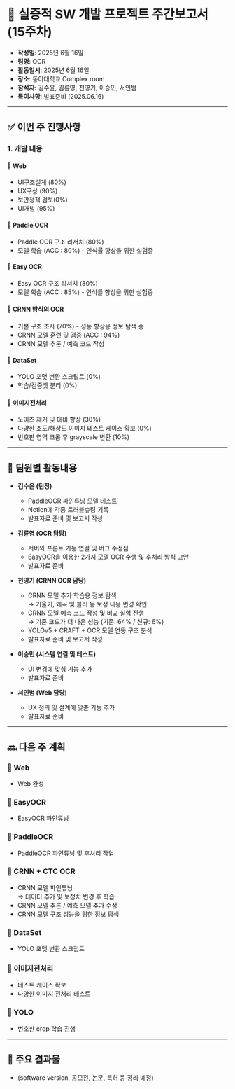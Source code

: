 # 📝 실증적 SW 개발 프로젝트 주간보고서 (15주차)

- **작성일**: 2025년 6월 16일  
- **팀명**: OCR  
- **활동일시**: 2025년 6월 16일  
- **장소**: 동아대학교 Complex room  
- **참석자**: 김수윤, 김륜영, 천영기, 이승민, 서인범  
- **특이사항**: 발표준비 (2025.06.16)  

---

## ✅ 이번 주 진행사항

### 1. 개발 내용

#### 🔹 Web
- UI구조설계 (80%)  
- UX구상 (90%)  
- 보안정책 검토(0%)  
- UI개발 (95%)  

#### 🔹 Paddle OCR
- Paddle OCR 구조 리서치 (80%)  
- 모델 학습 (ACC : 80%) - 인식률 향상을 위한 실험중  

#### 🔹 Easy OCR
- Easy OCR 구조 리서치 (80%)  
- 모델 학습 (ACC : 85%) - 인식률 향상을 위한 실험중  

#### 🔹 CRNN 방식의 OCR
- 기본 구조 조사 (70%) - 성능 향상용 정보 탐색 중  
- CRNN 모델 훈련 및 검증 (ACC : 94%)  
- CRNN 모델 추론 / 예측 코드 작성  

#### 🔹 DataSet
- YOLO 포맷 변환 스크립트 (0%)  
- 학습/검증셋 분리 (0%)  

#### 🔹 이미지전처리
- 노이즈 제거 및 대비 향상 (30%)  
- 다양한 조도/해상도 이미지 테스트 케이스 확보 (0%)  
- 번호판 영역 크롭 후 grayscale 변환 (10%)  

---

## 👥 팀원별 활동내용

- **김수윤 (팀장)**  
  - PaddleOCR 파인튜닝 모델 테스트  
  - Notion에 각종 트러블슈팅 기록  
  - 발표자료 준비 및 보고서 작성  

- **김륜영 (OCR 담당)**  
  - 서버와 프론트 기능 연결 및 버그 수정점  
  - EasyOCR을 이용한 2가지 모델 OCR 수행 및 후처리 방식 고안  
  - 발표자료 준비  

- **천영기 (CRNN OCR 담당)**  
  - CRNN 모델 추가 학습용 정보 탐색  
    → 기울기, 왜곡 및 블러 등 보정 내용 변경 확인  
  - CRNN 모델 예측 코드 작성 및 비교 실험 진행  
    → 기존 코드가 더 나은 성능 (기존: 64% / 신규: 6%)  
  - YOLOv5 + CRAFT + OCR 모델 연동 구조 분석  
  - 발표자료 준비 및 보고서 작성  

- **이승민 (시스템 연결 및 테스트)**  
  - UI 변경에 맞춰 기능 추가  
  - 발표자료 준비  

- **서인범 (Web 담당)**  
  - UX 정의 및 설계에 맞춘 기능 추가  
  - 발표자료 준비  

---

## 🔜 다음 주 계획

### 🔹 Web
- Web 완성  

### 🔹 EasyOCR
- EasyOCR 파인튜닝  

### 🔹 PaddleOCR
- PaddleOCR 파인튜닝 및 후처리 작업  

### 🔹 CRNN + CTC OCR
- CRNN 모델 파인튜닝  
  → 데이터 추가 및 보정치 변경 후 학습  
- CRNN 모델 추론 / 예측 모델 추가 수정  
- CRNN 모델 구조 성능을 위한 정보 탐색  

### 🔹 DataSet
- YOLO 포맷 변환 스크립트  

### 🔹 이미지전처리
- 테스트 케이스 확보  
- 다양한 이미지 전처리 테스트  

### 🔹 YOLO
- 번호판 crop 학습 진행  

---

## 📌 주요 결과물

- (software version, 공모전, 논문, 특허 등 정리 예정)

